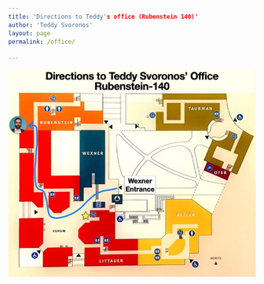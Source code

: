 ```yaml
---
title: 'Directions to Teddy's office (Rubenstein 140)'
author: 'Teddy Svoronos'
layout: page
permalink: /office/

---
```

![](/assets/img/office.jpeg)